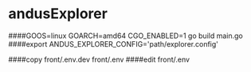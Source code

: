 # andusExplorer

####GOOS=linux GOARCH=amd64 CGO_ENABLED=1 go build main.go
####export ANDUS_EXPLORER_CONFIG='path/explorer.config'

####copy front/.env.dev front/.env
####edit front/.env
